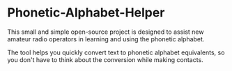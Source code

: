 # Phonetic-Alphabet-Helper
This small and simple open-source project is designed to assist new amateur radio operators in learning and using the phonetic alphabet.

The tool helps you quickly convert text to phonetic alphabet equivalents, so you don't have to think about the conversion while making contacts.
